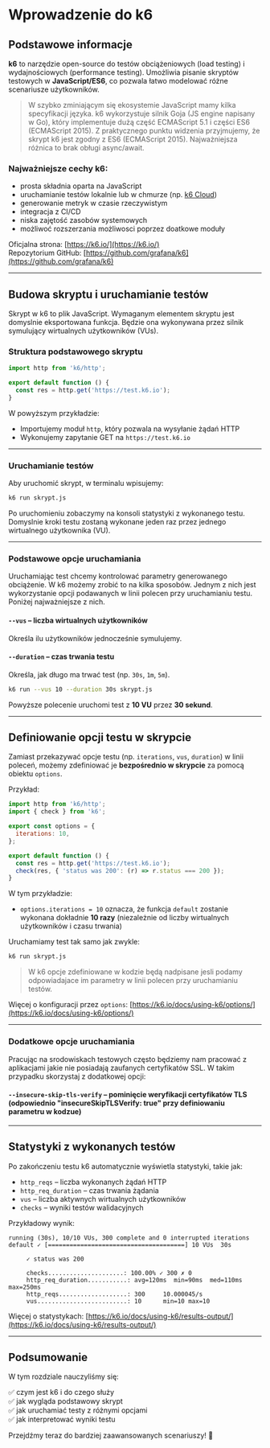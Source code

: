 
# Wprowadzenie do k6

## Podstawowe informacje

**k6** to narzędzie open-source do testów obciążeniowych (load testing) i wydajnościowych (performance testing). Umożliwia pisanie skryptów testowych w **JavaScript/ES6**, co pozwala łatwo modelować różne scenariusze użytkowników.

> W szybko zminiającym się ekosystemie JavaScript mamy kilka specyfikacji języka. k6 wykorzystuje silnik Goja (JS engine napisany w Go), który implementuje dużą część ECMAScript 5.1 i części ES6 (ECMAScript 2015). Z praktycznego punktu widzenia przyjmujemy, że skrypt k6 jest zgodny z ES6 (ECMAScript 2015). Najważniejsza różnica to brak obługi async/await.

### Najważniejsze cechy k6:

- prosta składnia oparta na JavaScript
- uruchamianie testów lokalnie lub w chmurze (np. [k6 Cloud](https://k6.io/cloud))
- generowanie metryk w czasie rzeczywistym
- integracja z CI/CD
- niska zajętość zasobów systemowych
- możliwoć rozszerzania możliwosci poprzez doatkowe moduły

Oficjalna strona: [https://k6.io/](https://k6.io/)  
Repozytorium GitHub: [https://github.com/grafana/k6](https://github.com/grafana/k6)

---

## Budowa skryptu i uruchamianie testów

Skrypt w k6 to plik JavaScript. Wymaganym elementem skryptu jest domyslnie eksportowana funkcja. Będzie ona wykonywana przez silnik symulujący wirtualnych użytkowników (VUs).

### Struktura podstawowego skryptu

```javascript
import http from 'k6/http';

export default function () {
  const res = http.get('https://test.k6.io');
}
```

W powyższym przykładzie:

- Importujemy moduł `http`, który pozwala na wysyłanie żądań HTTP
- Wykonujemy zapytanie GET na `https://test.k6.io`

---

### Uruchamianie testów

Aby uruchomić skrypt, w terminalu wpisujemy:

```bash
k6 run skrypt.js
```

Po uruchomieniu zobaczymy na konsoli statystyki z wykonanego testu. Domyslnie kroki testu zostaną wykonane jeden raz przez jednego wirtualnego użytkownika (VU).

---
### Podstawowe opcje uruchamiania

Uruchamiając test chcemy kontrolować parametry generowanego obciążenie. W k6 możemy zrobić to na kilka sposobów. Jednym z nich jest wykorzystanie opcji podawanych w linii polecen przy uruchamianiu testu. Poniżej najważniejsze z nich.

#### `--vus` – liczba wirtualnych użytkowników

Określa ilu użytkowników jednocześnie symulujemy.

#### `--duration` – czas trwania testu

Określa, jak długo ma trwać test (np. `30s`, `1m`, `5m`).

```bash
k6 run --vus 10 --duration 30s skrypt.js
```

Powyższe polecenie uruchomi test z **10 VU** przez **30 sekund**.

---

## Definiowanie opcji testu w skrypcie

Zamiast przekazywać opcje testu (np. `iterations`, `vus`, `duration`) w linii poleceń, możemy zdefiniować je **bezpośrednio w skrypcie** za pomocą obiektu `options`.

Przykład:

```javascript
import http from 'k6/http';
import { check } from 'k6';

export const options = {
  iterations: 10,
};

export default function () {
  const res = http.get('https://test.k6.io');
  check(res, { 'status was 200': (r) => r.status === 200 });
}
```

W tym przykładzie:

- `options.iterations = 10` oznacza, że funkcja `default` zostanie wykonana dokładnie **10 razy** (niezależnie od liczby wirtualnych użytkowników i czasu trwania)

Uruchamiamy test tak samo jak zwykle:

```bash
k6 run skrypt.js
```

> W k6 opcje zdefiniowane w kodzie będą nadpisane jesli podamy odpowiadajace im parametry w linii polecen przy uruchamianiu testów. 

Więcej o konfiguracji przez `options`: [https://k6.io/docs/using-k6/options/](https://k6.io/docs/using-k6/options/)

---

### Dodatkowe opcje uruchamiania

Pracując na srodowiskach testowych często będziemy nam pracować z aplikacjami jakie nie posiadają zaufanych certyfikatów SSL. W takim przypadku skorzystaj z dodatkowej opcji: 

#### `--insecure-skip-tls-verify` – pominięcie weryfikacji certyfikatów TLS (odpowiednio "insecureSkipTLSVerify: true" przy definiowaniu parametru w kodzue) 

---

## Statystyki z wykonanych testów

Po zakończeniu testu k6 automatycznie wyświetla statystyki, takie jak:

- `http_reqs` – liczba wykonanych żądań HTTP
- `http_req_duration` – czas trwania żądania
- `vus` – liczba aktywnych wirtualnych użytkowników
- `checks` – wyniki testów walidacyjnych

Przykładowy wynik:

```
running (30s), 10/10 VUs, 300 complete and 0 interrupted iterations
default ✓ [======================================] 10 VUs  30s

     ✓ status was 200

     checks.....................: 100.00% ✓ 300 ✗ 0
     http_req_duration...........: avg=120ms  min=90ms  med=110ms  max=250ms
     http_reqs...................: 300     10.000045/s
     vus.........................: 10      min=10 max=10
```

Więcej o statystykach: [https://k6.io/docs/using-k6/results-output/](https://k6.io/docs/using-k6/results-output/)

---

## Podsumowanie

W tym rozdziale nauczyliśmy się:

✅ czym jest k6 i do czego służy  
✅ jak wygląda podstawowy skrypt  
✅ jak uruchamiać testy z różnymi opcjami  
✅ jak interpretować wyniki testu

Przejdźmy teraz do bardziej zaawansowanych scenariuszy! 🎯

